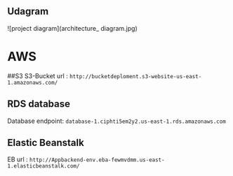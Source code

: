 ## Udagram 

![project diagram](architecture_ diagram.jpg)

# AWS

##S3
S3-Bucket url : `http://bucketdeploment.s3-website-us-east-1.amazonaws.com/`

## RDS database
Database endpoint: `database-1.ciphti5em2y2.us-east-1.rds.amazonaws.com`

## Elastic Beanstalk

 EB url : `http://Appbackend-env.eba-fewmvdmm.us-east-1.elasticbeanstalk.com/`

 


